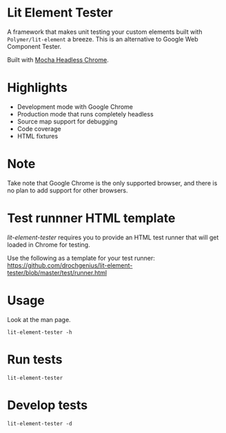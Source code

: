 # Lit Element Tester

A framework that makes unit testing your custom elements built with `Polymer/lit-element` a breeze. This is an alternative to Google Web Component Tester.

Built with [Mocha Headless Chrome](https://github.com/direct-adv-interfaces/mocha-headless-chrome).

# Highlights

- Development mode with Google Chrome
- Production mode that runs completely headless
- Source map support for debugging
- Code coverage
- HTML fixtures

# Note

Take note that Google Chrome is the only supported browser, and there is no plan to add support for other browsers.

# Test runnner HTML template

*lit-element-tester* requires you to provide an HTML test runner that will get loaded in Chrome for testing.

Use the following as a template for your test runner:
https://github.com/drochgenius/lit-element-tester/blob/master/test/runner.html

# Usage

Look at the man page.

```shell
lit-element-tester -h
```

# Run tests

```shell
lit-element-tester
```

# Develop tests

```shell
lit-element-tester -d
```
